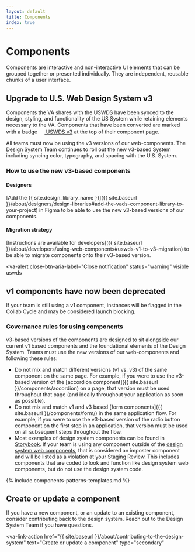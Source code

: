 ```yaml
---
layout: default
title: Components
index: true
---
```


# Components

<div class="va-introtext" markdown="1">
  Components are interactive and non-interactive UI elements that can be grouped together or presented individually. They are independent, reusable chunks of a user interface.
</div>

## Upgrade to U.S. Web Design System v3

Components the VA shares with the USWDS have been synced to the design, styling, and functionality of the US System while retaining elements necessary to the VA. Components that have been converted are marked with a badge <a class="site-component-badge-link site-component-badge-link--uswds" href="{{ site.uswds_link }}"><img src="{{ site.baseurl }}/assets/img/uswds-logo.svg" class="site-component-badge-link__img" width="16px" height="16px" /> USWDS v3</a> at the top of their component page.

All teams must now be using the v3 versions of our web-components. The Design System Team continues to roll out the new v3-based System including syncing color, typography, and spacing with the U.S. System.

### How to use the new v3-based components

#### Designers

[Add the {{ site.design_library_name }}]({{ site.baseurl }}/about/designers/design-libraries#add-the-vads-component-library-to-your-project) in Figma to be able to use the new v3-based versions of our components.

#### Migration strategy

[Instructions are available for developers]({{ site.baseurl }}/about/developers/using-web-components#uswds-v1-to-v3-migration) to be able to migrate components onto their v3-based version.

<va-alert
  close-btn-aria-label="Close notification"
  status="warning"
  visible
  uswds
>
  <h2 slot="headline">
    v1 components have now been deprecated
  </h2>
  <div>
    <p className="vads-u-margin-y--0">
      If your team is still using a v1 component, instances will be flagged in the Collab Cycle and may be considered launch blocking.
    </p>
  </div>
</va-alert>

### Governance rules for using components

v3-based versions of the components are designed to sit alongside our current v1 based components and the foundational elements of the Design System. Teams must use the new versions of our web-components and following these rules:

* Do not mix and match different versions (v1 vs. v3) of the same component on the same page. For example, if you were to use the v3-based version of the [accordion component]({{ site.baseurl }}/components/accordion) on a page, that version must be used throughout that page (and ideally throughout your application as soon as possible).
* Do not mix and match v1 and v3 based [form components]({{ site.baseurl }}/components/form/) in the same application flow. For example, if you were to use the v3-based version of the radio button component on the first step in an application, that version must be used on all subsequent steps throughout the flow.
* Most examples of design system components can be found in [Storybook](https://design.va.gov/storybook). If your team is using any component outside of the [design system web components](https://github.com/department-of-veterans-affairs/component-library), that is considered an imposter component and will be listed as a violation at your Staging Review. This includes components that are coded to look and function like design system web components, but do not use the design system code.

{% include components-patterns-templates.md %}

## Create or update a component

If you have a new component, or an update to an existing component, consider contributing back to the design system. Reach out to the Design System Team if you have questions.

<va-link-action
  href="{{ site.baseurl }}/about/contributing-to-the-design-system"
  text="Create or update a component"
  type="secondary"
></va-link-action>
